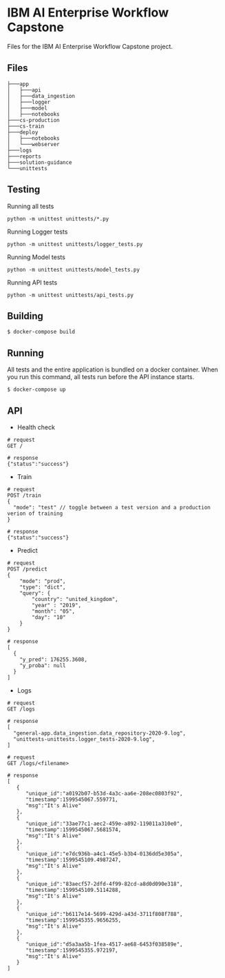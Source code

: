 # IBM AI Enterprise Workflow Capstone
Files for the IBM AI Enterprise Workflow Capstone project. 

## Files
  
```
├───app
│   ├───api
│   ├───data_ingestion
│   ├───logger
│   ├───model
│   ├───notebooks
├───cs-production
├───cs-train
├───deploy
│   ├───notebooks
│   └───webserver
├───logs
├───reports
├───solution-guidance
└───unittests
```

## Testing 

Running all tests

```
python -m unittest unittests/*.py
```
  
Running Logger tests

```
python -m unittest unittests/logger_tests.py
```
  
Running Model tests

```
python -m unittest unittests/model_tests.py
```
  
Running API tests

```
python -m unittest unittests/api_tests.py
```

## Building
  
```
$ docker-compose build
```

## Running
  
All tests and the entire application is bundled on a docker container. When you run this command, all tests run before the API instance starts.
  
```
$ docker-compose up
```

## API
  
- Health check 

```
# request
GET /
```
```
# response
{"status":"success"}
```
    
- Train 

```
# request
POST /train
{
  "mode": "test" // toggle between a test version and a production verion of training
}
```
```
# response
{"status":"success"}
```
  
- Predict 

```
# request
POST /predict
{
	"mode": "prod",
	"type": "dict",
	"query": {
		"country": "united_kingdom",
		"year" : "2019",
		"month": "05",
		"day": "10"
	}
}
```
```
# response
[
  {
    "y_pred": 176255.3608,
    "y_proba": null
  }
]
```
- Logs 

```
# request
GET /logs
```
```
# response
[
  "general-app.data_ingestion.data_repository-2020-9.log",
  "unittests-unittests.logger_tests-2020-9.log",
]
```

```
# request
GET /logs/<filename>
```
```
# response
[
   {
      "unique_id":"a0192b07-b53d-4a3c-aa6e-208ec0803f92",
      "timestamp":1599545067.559771,
      "msg":"It's Alive"
   },
   {
      "unique_id":"33ae77c1-aec2-459e-a892-119011a310e0",
      "timestamp":1599545067.5681574,
      "msg":"It's Alive"
   },
   {
      "unique_id":"e7dc936b-a4c1-45e5-b3b4-0136dd5e305a",
      "timestamp":1599545109.4987247,
      "msg":"It's Alive"
   },
   {
      "unique_id":"83aecf57-2dfd-4f99-82cd-a8d0d090e318",
      "timestamp":1599545109.5114288,
      "msg":"It's Alive"
   },
   {
      "unique_id":"b6117e14-5699-429d-a43d-3711f808f788",
      "timestamp":1599545355.9656255,
      "msg":"It's Alive"
   },
   {
      "unique_id":"d5a3aa5b-1fea-4517-ae68-6453f038589e",
      "timestamp":1599545355.972197,
      "msg":"It's Alive"
   }
]
```